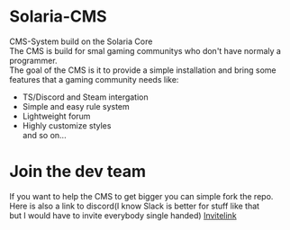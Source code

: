# Solaria-CMS
CMS-System build on the Solaria Core   
The CMS is build for smal gaming communitys who don't have normaly a programmer.  
The goal of the CMS is it to provide a simple installation and bring some  
features that a gaming community needs like:   
* TS/Discord and Steam intergation  
* Simple and easy rule system  
* Lightweight forum
* Highly customize styles   
and so on...    

# Join the dev team
If you want to help the CMS to get bigger you can simple fork the repo.  
Here is also a link to discord(I know Slack is better for stuff like that   
but I would have to invite everybody single handed) [Invitelink](https://discord.gg/uDnah67)
